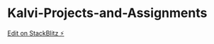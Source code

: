 # Kalvi-Projects-and-Assignments

[Edit on StackBlitz ⚡️](https://stackblitz.com/edit/web-platform-e6ugvd)